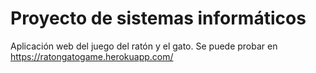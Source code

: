 # Proyecto de sistemas informáticos

Aplicación web del juego del ratón y el gato.
Se puede probar en https://ratongatogame.herokuapp.com/
